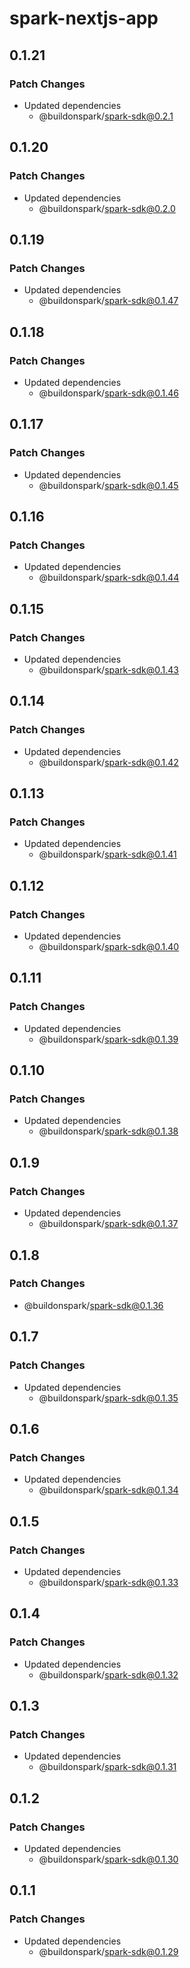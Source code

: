 # spark-nextjs-app

## 0.1.21

### Patch Changes

- Updated dependencies
  - @buildonspark/spark-sdk@0.2.1

## 0.1.20

### Patch Changes

- Updated dependencies
  - @buildonspark/spark-sdk@0.2.0

## 0.1.19

### Patch Changes

- Updated dependencies
  - @buildonspark/spark-sdk@0.1.47

## 0.1.18

### Patch Changes

- Updated dependencies
  - @buildonspark/spark-sdk@0.1.46

## 0.1.17

### Patch Changes

- Updated dependencies
  - @buildonspark/spark-sdk@0.1.45

## 0.1.16

### Patch Changes

- Updated dependencies
  - @buildonspark/spark-sdk@0.1.44

## 0.1.15

### Patch Changes

- Updated dependencies
  - @buildonspark/spark-sdk@0.1.43

## 0.1.14

### Patch Changes

- Updated dependencies
  - @buildonspark/spark-sdk@0.1.42

## 0.1.13

### Patch Changes

- Updated dependencies
  - @buildonspark/spark-sdk@0.1.41

## 0.1.12

### Patch Changes

- Updated dependencies
  - @buildonspark/spark-sdk@0.1.40

## 0.1.11

### Patch Changes

- Updated dependencies
  - @buildonspark/spark-sdk@0.1.39

## 0.1.10

### Patch Changes

- Updated dependencies
  - @buildonspark/spark-sdk@0.1.38

## 0.1.9

### Patch Changes

- Updated dependencies
  - @buildonspark/spark-sdk@0.1.37

## 0.1.8

### Patch Changes

- @buildonspark/spark-sdk@0.1.36

## 0.1.7

### Patch Changes

- Updated dependencies
  - @buildonspark/spark-sdk@0.1.35

## 0.1.6

### Patch Changes

- Updated dependencies
  - @buildonspark/spark-sdk@0.1.34

## 0.1.5

### Patch Changes

- Updated dependencies
  - @buildonspark/spark-sdk@0.1.33

## 0.1.4

### Patch Changes

- Updated dependencies
  - @buildonspark/spark-sdk@0.1.32

## 0.1.3

### Patch Changes

- Updated dependencies
  - @buildonspark/spark-sdk@0.1.31

## 0.1.2

### Patch Changes

- Updated dependencies
  - @buildonspark/spark-sdk@0.1.30

## 0.1.1

### Patch Changes

- Updated dependencies
  - @buildonspark/spark-sdk@0.1.29
